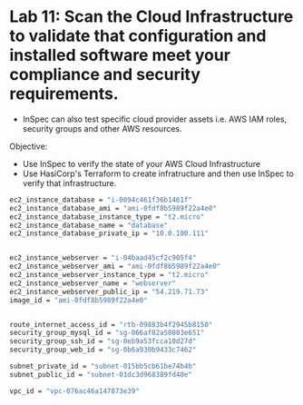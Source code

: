 # Lab 11: Scan the Cloud Infrastructure to validate that configuration and installed software meet your compliance and security requirements.
- InSpec can also test specific cloud provider assets i.e. AWS IAM roles, security groups and other AWS resources.

Objective:
- Use InSpec to verify the state of your AWS Cloud Infrastructure
- Use HasiCorp's Terraform to create infratructure and then use InSpec to verify that infrastructure.

```bash
ec2_instance_database = "i-0094c461f36b1461f"
ec2_instance_database_ami = "ami-0fdf8b5989f22a4e0"
ec2_instance_database_instance_type = "t2.micro"
ec2_instance_database_name = "database"
ec2_instance_database_private_ip = "10.0.100.111"


ec2_instance_webserver = "i-04baad45cf2c905f4"
ec2_instance_webserver_ami = "ami-0fdf8b5989f22a4e0"
ec2_instance_webserver_instance_type = "t2.micro"
ec2_instance_webserver_name = "webserver"
ec2_instance_webserver_public_ip = "54.219.71.73"
image_id = "ami-0fdf8b5989f22a4e0"


route_internet_access_id = "rtb-09883b4f2945b8150"
security_group_mysql_id = "sg-066af82a50803e651"
security_group_ssh_id = "sg-0eb9a53fcca10d27d"
security_group_web_id = "sg-0b6a930b9433c7462"

subnet_private_id = "subnet-015bb5cb61be74b4b"
subnet_public_id = "subnet-01dc3d968389fd40e"

vpc_id = "vpc-076ac46a147873e39"
```